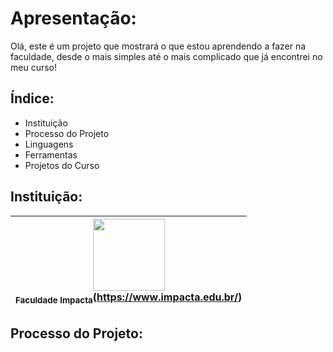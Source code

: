 <h1> Apresentação: </h1>
Olá, este é um projeto que mostrará o que estou aprendendo a fazer na faculdade, desde o mais simples até o mais complicado que já encontrei no meu curso!

<h2>Índice: </h2>
<ul> 
  <li>Instituição</li>
  <li>Processo do Projeto</li>
  <li>Linguagens</li>
  <li>Ferramentas</li>
  <li>Projetos do Curso</li>
</ul>

<h2>Instituição: </h2>

|<img loading="lazy" src="https://github.com/ThRibRocco/proj_faculdade/assets/163040527/30fecd51-0c53-423b-b028-78dcf381375a" width=115><br><sub>Faculdade Impacta</sub>(https://www.impacta.edu.br/)|
| :---: |

<h2>Processo do Projeto: </h2>

<h2></h2>
